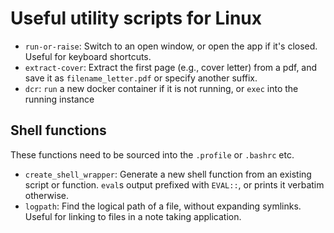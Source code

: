 # Useful utility scripts for Linux

- `run-or-raise`: Switch to an open window, or open the app if it's closed. Useful for keyboard shortcuts.
- `extract-cover`: Extract the first page (e.g., cover letter) from a pdf, and save it as `filename_letter.pdf` or specify another suffix.
- `dcr`: `run` a new docker container if it is not running, or `exec` into the running instance 

## Shell functions

These functions need to be sourced into the `.profile` or `.bashrc` etc.

- `create_shell_wrapper`: Generate a new shell function from an existing script or function. `eval`s output prefixed with `EVAL::`, or prints it verbatim otherwise.
- `logpath`: Find the logical path of a file, without expanding symlinks. Useful for linking to files in a note taking application.

